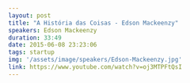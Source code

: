 ```yaml
---
layout: post
title: "A História das Coisas - Edson Mackeenzy"
speakers: Edson Mackeenzy
duration: 33:49
date: 2015-06-08 23:23:06
tags: startup
img: '/assets/image/speakers/Edson-Mackeenzy.jpg'
link: https://www.youtube.com/watch?v=oj3MTPFtQsI
---
```


